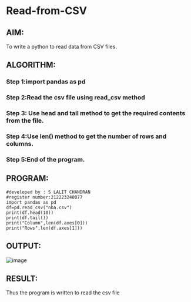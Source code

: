 # Read-from-CSV

## AIM:
To write a python to read data from CSV files.

## ALGORITHM:
### Step 1:import pandas as pd
### Step 2:Read the csv file using read_csv method
### Step 3: Use head and tail method to get the required contents from the file.
### Step 4:Use len() method to get the number of rows and columns.
### Step 5:End of the program.

## PROGRAM:
```
#developed by : S LALIT CHANDRAN
#register number:212223240077
import pandas as pd
df=pd.read_csv("nba.csv")
print(df.head(10))
print(df.tail())
print("Column",len(df.axes[0]))
print("Rows",len(df.axes[1]))
```

## OUTPUT:
![image](https://github.com/23002248/Read-from-CSV/assets/151701774/79637654-8062-4049-9ea8-4518f5b9fec6)


## RESULT:
Thus the program is written to read the csv file

